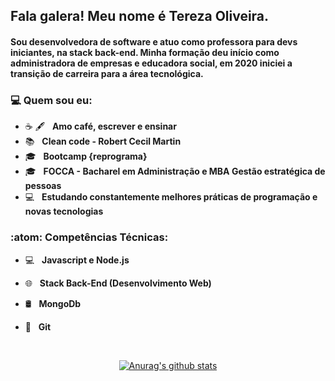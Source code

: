 <h2> Fala galera! Meu nome é <strong>Tereza Oliveira</strong>. 

<h4>Sou desenvolvedora de software e atuo como professora para devs iniciantes, na stack back-end. Minha formação deu início como administradora de empresas e educadora social, em 2020 iniciei a transição de carreira para a área tecnológica.<h4>
      
  
<h3> 💻 Quem sou eu:</h3> 
      
- ☕ 🖋️ &nbsp; <strong>Amo café, escrever e ensinar</strong>  
- :books: &nbsp; <strong>Clean code - Robert Cecil Martin</strong>
- 🎓 &nbsp; <strong>Bootcamp {reprograma}</strong>
- 🎓 &nbsp; <strong>FOCCA - Bacharel em Administração e MBA Gestão estratégica de pessoas</strong>
- :computer: &nbsp; <strong>Estudando constantemente melhores práticas de programação e novas tecnologias</strong>

<h3>:atom: Competências Técnicas: </h3>

- 💻 &nbsp; <strong>Javascript e Node.js</strong>
- 🌐 &nbsp; <strong>Stack Back-End (Desenvolvimento Web)</strong>
- 🛢 &nbsp; <strong>MongoDb</strong>
- 🔧 &nbsp; <strong>Git</strong>


  </br>
<div align="center">
<a href="https://github-readme-stats-anuraghazra1.vercel.app/api?username=Tereza25"><img src="https://github-readme-stats.anuraghazra1.vercel.app/api?username=Tereza25&show_icons=true&include_all_commits=true&theme=radical" alt="Anurag's github stats"/>
</a>
</div>
